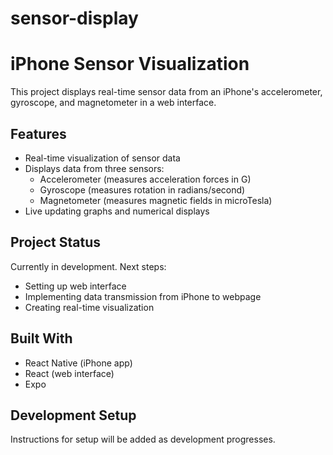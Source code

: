 # sensor-display
# iPhone Sensor Visualization

This project displays real-time sensor data from an iPhone's accelerometer, gyroscope, and magnetometer in a web interface.

## Features

- Real-time visualization of sensor data
- Displays data from three sensors:
  - Accelerometer (measures acceleration forces in G)
  - Gyroscope (measures rotation in radians/second)
  - Magnetometer (measures magnetic fields in microTesla)
- Live updating graphs and numerical displays

## Project Status
Currently in development. Next steps:
- Setting up web interface
- Implementing data transmission from iPhone to webpage
- Creating real-time visualization

## Built With
- React Native (iPhone app)
- React (web interface)
- Expo

## Development Setup
Instructions for setup will be added as development progresses.
